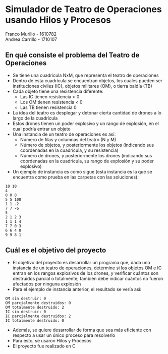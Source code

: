 # Simulador de Teatro de Operaciones usando Hilos y Procesos

Franco Murillo - 1610782  
Andrea Carrillo - 1710107  

## En qué consiste el problema del Teatro de Operaciones
- Se tiene una cuadrícula NxM, que representa el teatro de operaciones
- Dentro de esta cuadrícula se encuentran objetos, los cuales pueden ser instituciones civiles (IC), objetos militares (OM), o tierra baldía (TB)
- Cada objeto tiene una resistencia diferente:
  - Las IC tienen resistencia > 0
  - Los OM tienen resistencia < 0
  - Las TB tienen resistencia 0 
- La idea del teatro es desplegar y detonar cierta cantidad de drones a lo largo de la cuadrícula
- Estos drones tienen un poder explosivo y un rango de explosión, en el cual podría entrar un objeto
- Una instancia de un teatro de operaciones es así:
  - Número de filas y columnas del teatro (N y M)
  - Número de objetos, y posteriormente los objetos (indicando sus coordenadas en la cuadrícula, y su resistencia)
  - Número de drones, y posteriormente los drones (indicando sus coordenadas en la cuadrícula, su rango de explosión y su poder explosivo)
- Un ejemplo de instancia es como sigue (esta instancia es la que se encuentra como prueba en las carpetas con las soluciones):
```
10 10
4
0 0 8
5 5 100
1 1 -2
7 7 -6
5
2 1 2 3
1 1 1 4
7 7 0 3
6 6 4 8
9 9 8 1
```

## Cuál es el objetivo del proyecto
- El objetivo del proyecto es desarrollar un programa que, dada una instancia de un teatro de operaciones, determine si los objetos OM e IC entran en los rangos explosivos de los drones, y verificar cuántos son destruidos parcial o totalmente; también debe indicar cuántos no fueron afectados por ninguna explosión
- Para el ejemplo de instancia anterior, el resultado se vería así:
```
OM sin destruir: 0
OM parcialmente destruidos: 0
OM totalmente destruido: 2
IC sin destruir: 0
IC parcialmente destruidos: 2
IC totalmente destruido: 0
```
- Además, se quiere desarrollar de forma que sea más eficiente con respecto a usar un único proceso para resolverlo
- Para esto, se usaron Hilos y Procesos
- El proyecto fue realizado en C
